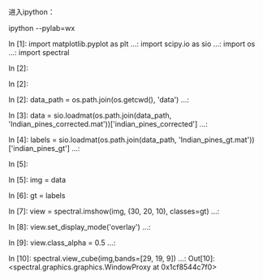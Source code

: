 进入ipython：

 ipython --pylab=wx



In [1]: import matplotlib.pyplot as plt
   ...: import scipy.io as sio
   ...: import os
   ...: import spectral

In [2]:

In [2]:

In [2]:     data_path = os.path.join(os.getcwd(), 'data')
   ...:

In [3]:         data = sio.loadmat(os.path.join(data_path, 'Indian_pines_corrected.mat'))['indian_pines_corrected']
   ...:

In [4]:         labels = sio.loadmat(os.path.join(data_path, 'Indian_pines_gt.mat'))['indian_pines_gt']
   ...:

In [5]:

In [5]: img = data

In [6]: gt = labels

In [7]: view = spectral.imshow(img, (30, 20, 10), classes=gt)
   ...:

In [8]: view.set_display_mode('overlay')
   ...:

In [9]: view.class_alpha = 0.5
   ...:

In [10]: spectral.view_cube(img,bands=[29, 19, 9])
    ...:
Out[10]: <spectral.graphics.graphics.WindowProxy at 0x1cf8544c7f0>